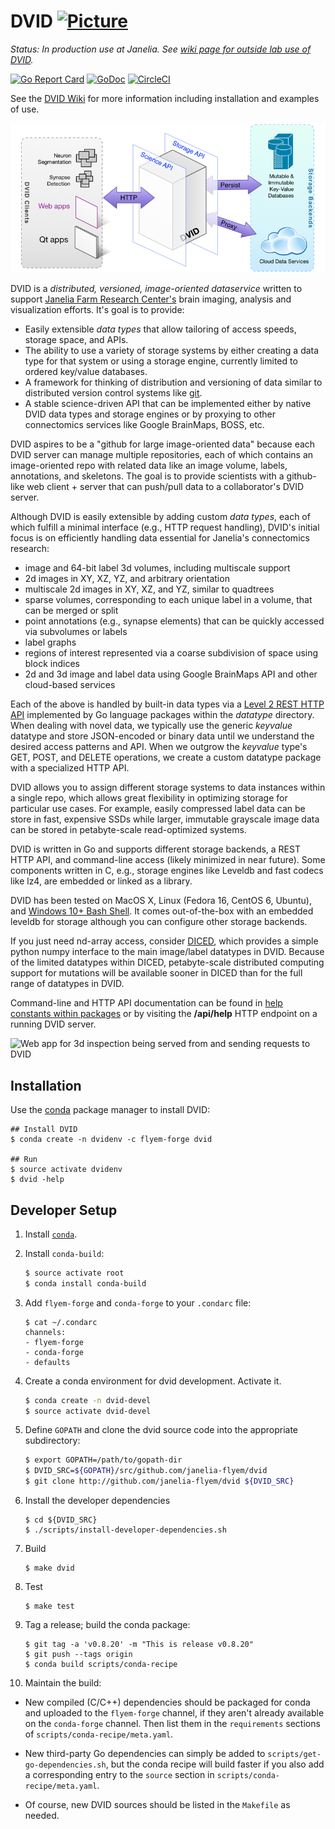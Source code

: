 DVID       [![Picture](https://raw.github.com/janelia-flyem/janelia-flyem.github.com/master/images/HHMI_Janelia_Color_Alternate_180x40.png)](http://www.janelia.org)
====

*Status: In production use at Janelia.  See [wiki page for outside lab use of DVID](https://github.com/janelia-flyem/dvid/wiki/State-of-DVID-for-External-Use).*

[![Go Report Card](https://goreportcard.com/badge/github.com/janelia-flyem/dvid)](https://goreportcard.com/report/github.com/janelia-flyem/dvid)
[![GoDoc](https://godoc.org/github.com/janelia-flyem/dvid?status.png)](https://godoc.org/github.com/janelia-flyem/dvid) 
[![CircleCI](https://circleci.com/gh/janelia-flyem/dvid/tree/master.svg?&style=shield)](https://circleci.com/gh/janelia-flyem/dvid/tree/master)

See the [DVID Wiki](https://github.com/janelia-flyem/dvid/wiki) for more information including installation and examples of use.

![High-level architecture of DVID](/images/dvid-highlevel.png)

DVID is a *distributed, versioned, image-oriented dataservice* written to support 
[Janelia Farm Research Center's](http://www.janelia.org) brain imaging, analysis and 
visualization efforts.  It's goal is to provide:

* Easily extensible *data types* that allow tailoring of access speeds, storage space, and APIs.
* The ability to use a variety of storage systems by either creating a data type for that system or using a storage engine, currently limited to ordered key/value databases.
* A framework for thinking of distribution and versioning of data similar to distributed version 
control systems like [git](http://git-scm.com).
* A stable science-driven API that can be implemented either by native DVID data types and storage engines or by proxying to other connectomics services like Google BrainMaps, BOSS, etc.

DVID aspires to be a "github for large image-oriented data" because each DVID
server can manage multiple repositories, each of which contains an image-oriented repo
with related data like an image volume, labels, annotations, and skeletons.  The goal is to provide scientists 
with a github-like web client + server that can push/pull data to a collaborator's DVID server.

Although DVID is easily extensible by adding custom *data types*, each of which fulfill a
minimal interface (e.g., HTTP request handling), DVID's initial focus is on efficiently handling data essential for Janelia's connectomics research:

* image and 64-bit label 3d volumes, including multiscale support
* 2d images in XY, XZ, YZ, and arbitrary orientation
* multiscale 2d images in XY, XZ, and YZ, similar to quadtrees
* sparse volumes, corresponding to each unique label in a volume, that can be merged or split
* point annotations (e.g., synapse elements) that can be quickly accessed via subvolumes or labels
* label graphs
* regions of interest represented via a coarse subdivision of space using block indices
* 2d and 3d image and label data using Google BrainMaps API and other cloud-based services

Each of the above is handled by built-in data types via a
[Level 2 REST HTTP API](http://martinfowler.com/articles/richardsonMaturityModel.html)
implemented by Go language packages within the *datatype* directory.  When dealing with novel data,
we typically use the generic *keyvalue* datatype and store JSON-encoded or binary data
until we understand the desired access patterns and API.  When we outgrow the *keyvalue* type's
GET, POST, and DELETE operations, we create a custom datatype package with a specialized HTTP API.

DVID allows you to assign different storage systems to data instances within a single repo, which allows great flexibility
in optimizing storage for particular use cases.  For example, easily compressed label data can be
store in fast, expensive SSDs while larger, immutable grayscale image data can be stored in petabyte-scale
read-optimized systems.

DVID is written in Go and supports different storage backends, a REST HTTP API,
and command-line access (likely minimized in near future).  Some components written in 
C, e.g., storage engines like Leveldb and fast codecs like lz4, are embedded or linked as a library.

DVID has been tested on MacOS X, Linux (Fedora 16, CentOS 6, Ubuntu), and 
[Windows 10+ Bash Shell](https://msdn.microsoft.com/en-us/commandline/wsl/about). It comes out-of-the-box with an embedded leveldb for storage although you can configure other storage backends.

If you just need nd-array access, consider [DICED](https://github.com/janelia-flyem/diced#diced-diced-is-cloud-enabled-dvid-), which provides a simple python numpy interface to the main image/label datatypes in DVID.
Because of the limited datatypes within DICED, petabyte-scale distributed computing support for mutations will be available sooner in DICED than for the full range of datatypes in DVID.

Command-line and HTTP API documentation can be 
found in [help constants within packages](https://github.com/janelia-flyem/dvid/blob/master/datatype/labelvol/labelvol.go#L34) or by visiting the **/api/help**
HTTP endpoint on a running DVID server.



![Web app for 3d inspection being served from and sending requests to DVID](https://raw.githubusercontent.com/janelia-flyem/dvid/master/images/webapp.png)

Installation
------------

Use the [conda][miniconda] package manager to install DVID:

```
## Install DVID
$ conda create -n dvidenv -c flyem-forge dvid

## Run
$ source activate dvidenv
$ dvid -help
```

[miniconda]: https://conda.io/miniconda.html

Developer Setup
---------------

1. Install [`conda`][miniconda].

2. Install `conda-build`:

     ```bash
     $ source activate root
     $ conda install conda-build
     ```

3. Add `flyem-forge` and `conda-forge` to your `.condarc` file:

     ```
     $ cat ~/.condarc
     channels:
     - flyem-forge
     - conda-forge
     - defaults
     ```

4. Create a conda environment for dvid development.  Activate it.

    ```bash
    $ conda create -n dvid-devel
    $ source activate dvid-devel
    ```

5. Define `GOPATH` and clone the dvid source code into the appropriate subdirectory:

    ```bash
    $ export GOPATH=/path/to/gopath-dir
    $ DVID_SRC=${GOPATH}/src/github.com/janelia-flyem/dvid
    $ git clone http://github.com/janelia-flyem/dvid ${DVID_SRC}
    ```

6. Install the developer dependencies

    ```
    $ cd ${DVID_SRC}
    $ ./scripts/install-developer-dependencies.sh
    ```

7. Build

    ```
    $ make dvid
    ```

8. Test

    ```
    $ make test
    ```

9. Tag a release; build the conda package:

    ```
    $ git tag -a 'v0.8.20' -m "This is release v0.8.20"
    $ git push --tags origin
    $ conda build scripts/conda-recipe
    ```

10. Maintain the build:

   - New compiled (C/C++) dependencies should be packaged for conda and uploaded
     to the `flyem-forge` channel, if they aren't already available on the 
     `conda-forge` channel. Then list them in the `requirements` sections of
     `scripts/conda-recipe/meta.yaml`.

   - New third-party Go dependencies can simply be added to `scripts/get-go-dependencies.sh`,
     but the conda recipe will build faster if you also add a corresponding entry
     to the `source` section in `scripts/conda-recipe/meta.yaml`.
     
   - Of course, new DVID sources should be listed in the `Makefile` as needed.
